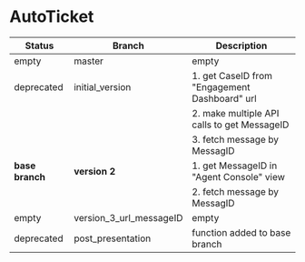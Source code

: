 # AutoTicket
| Status | Branch | Description | 
| ------ | ------ | ----------- |
| empty  | master | empty      |
| deprecated | initial_version | 1. get CaseID from "Engagement Dashboard" url |
||| 2. make multiple API calls to get MessageID |
||| 3. fetch message by MessagID |
| **base branch** | **version 2** | 1. get MessageID in "Agent Console" view |
||| 2. fetch message by MessagID |
| empty | version_3_url_messageID | empty |
| deprecated | post_presentation | function added to base branch |
